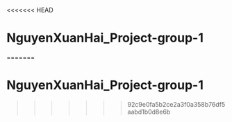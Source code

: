 <<<<<<< HEAD
# NguyenXuanHai_Project-group-1
=======
# NguyenXuanHai_Project-group-1
>>>>>>> 92c9e0fa5b2ce2a3f0a358b76df5aabd1b0d8e6b
